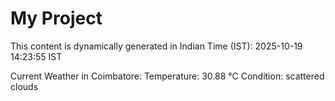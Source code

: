 # My Project

This content is dynamically generated in Indian Time (IST): 2025-10-19 14:23:55 IST


Current Weather in Coimbatore:
Temperature: 30.88 °C
Condition: scattered clouds
